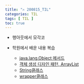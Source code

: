 ```yaml
---
title: "✍ 200815_TIL"
categories: TIL
tags: [ TIL ]
toc: true
---
```


- 행아웃에서 모각코

- 학원에서 배운 내용 복습
  - [java.lang.Object 메서드](https://hayeon17kim.github.io/til/TIL200813)
  - [객체 생성 디자인 패턴, ArrayList](https://hayeon17kim.github.io/til/TIL200814)
  - [String클래스](https://hayeon17kim.github.io/java/string)
  - [wrapper클래스](https://hayeon17kim.github.io/java/wrapper-class)
